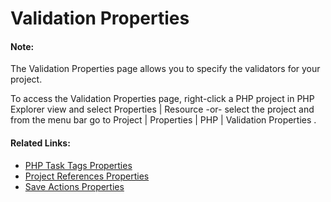 # Validation Properties

<!--context:validation_properties-->

<!--note-start-->

#### Note:

<!--note-end-->

The Validation Properties page allows you to specify the validators for your project.

To access the Validation Properties page, right-click a PHP project in PHP Explorer view and select Properties | Resource -or- select the project and from the menu bar go to Project | Properties | PHP | Validation Properties .

<!--toc-->

<!--links-start-->

#### Related Links:

 * [PHP Task Tags Properties](../064-php_task_tags_properties.md)
 * [Project References Properties](../072-project_references_properties.md)
 * [Save Actions Properties](../096-editor/008-save_actions_properties.md)

<!--links-end-->
